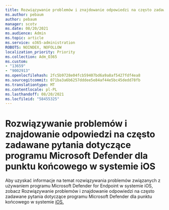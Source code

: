 ```yaml
---
title: Rozwiązywanie problemów i znajdowanie odpowiedzi na często zadawane pytania dotyczące programu Microsoft Defender dla punktu końcowego w systemie iOS
ms.author: pebaum
author: pebaum
manager: scotv
ms.date: 08/20/2021
ms.audience: Admin
ms.topic: article
ms.service: o365-administration
ROBOTS: NOINDEX, NOFOLLOW
localization_priority: Priority
ms.collection: Adm_O365
ms.custom:
- "13659"
- "9002913"
ms.openlocfilehash: 2fc5b9728e04fcb59407bd6a9a8af5427fdf4ea8
ms.sourcegitcommit: 071ba3a6b6257dddee5e84af44e5bc45dedd78fb
ms.translationtype: MT
ms.contentlocale: pl-PL
ms.lasthandoff: 08/20/2021
ms.locfileid: "58455325"
---
```

# <a name="troubleshoot-issues-and-find-answers-to-faqs-on-microsoft-defender-for-endpoint-on-ios"></a>Rozwiązywanie problemów i znajdowanie odpowiedzi na często zadawane pytania dotyczące programu Microsoft Defender dla punktu końcowego w systemie iOS

Aby uzyskać informacje na temat rozwiązywania problemów związanych z używaniem programu Microsoft Defender for Endpoint w systemie iOS, zobacz Rozwiązywanie problemów i znajdowanie odpowiedzi na często zadawane pytania dotyczące programu Microsoft Defender dla punktu końcowego w systemie [iOS.](https://docs.microsoft.com/microsoft-365/security/defender-endpoint/ios-troubleshoot)